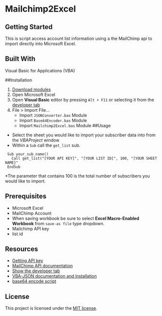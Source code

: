 # Mailchimp2Excel

## Getting Started
This is script access account list information using a the MailChimp api to import directly into Microsoft Excel. 

## Built With
Visual Basic for Applications (VBA)

##Installation

1. [Download modules](https://github.com/bonez0607/mailchimp2excel/tree/master/Modules)
2. Open Microsoft Excel
3. Open **Visual Basic** editor by pressing `Alt + F11` or selecting it from the [developer tab](https://www.techonthenet.com/excel/macros/visual_basic_editor2010.php) 
4. File > Import File...
	* Import `JSONConverter.bas` Module
	* Import `Base64Encoder.bas` Module
	* Import `Mailchimp2Excel.bas` Module
##Usage
* Select the sheet you would like to import your subscriber data into from the *VBAProject* window
* Within a `Sub` call the `get_list` sub. 
 ```
  Sub your_sub_name()
    Call get_list("[YOUR API KEY]", "[YOUR LIST ID]", 100, "[YOUR SHEET NAME}"
  EndSub
 ```
*The parameter that contains 100 is the total number of subscribers you would like to import. 

## Prerequisites
* Microsoft Excel 
* MailChimp Account
* When saving workbook be sure to select **Excel Macro-Enabled Workbook** from `save-as file` type dropdown.
* Mailchimp API key
* list id

## Resources
* [Getting API key](https://kb.mailchimp.com/integrations/api-integrations/about-api-keys)
* [MailChimp API documentation](https://developer.mailchimp.com/documentation/mailchimp/guides/get-started-with-mailchimp-api-3/)
* [Show the developer tab](https://support.office.com/en-us/article/show-the-developer-tab-e1192344-5e56-4d45-931b-e5fd9bea2d45)
* [VBA-JSON documentation and installation](https://github.com/VBA-tools/VBA-JSON#installation)
* [base64 encode script](https://stackoverflow.com/questions/496751/base64-encode-string-in-vbscript/506992#506992)

## License
This project is licensed under the [MIT license]("https://opensource.org/licenses/mit-license.php").